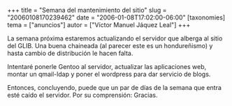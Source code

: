 +++
title = "Semana del mantenimiento del sitio"
slug = "20060108170239462"
date = "2006-01-08T17:02:00-06:00"
[taxonomies]
tema = ["anuncios"]
autor = ["Víctor Manuel Jáquez Leal"]
+++

La semana próxima estaremos actualizando el servidor que alberga al
sitio del GLIB. Una buena chaineada (al parecer este es un hondureñismo)
y hasta cambio de distribución le hacen falta.

Intentaré ponerle Gentoo al servidor, actualizar las aplicaciones web,
montar un qmail-ldap y poner el wordpress para dar servicio de blogs.

Entonces, concluyendo, puede que un par de días de la semana que entra
esté caído el servidor. Por su comprensión: Gracias.


